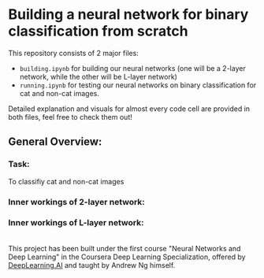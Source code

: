 # Building a neural network for binary classification from scratch

This repository consists of 2 major files: 
- `building.ipynb` for building our neural networks (one will be a 2-layer network, while the other will be L-layer network)
-  `running.ipynb` for testing our neural networks on binary classification for cat and non-cat images.

Detailed explanation and visuals for almost every code cell are provided in both files, feel free to check them out!

## General Overview:

### Task: 
To classifiy cat and non-cat images

### Inner workings of 2-layer network:

### Inner workings of L-layer network:

<br>This project has been built under the first course "Neural Networks and Deep Learning" in the Coursera Deep Learning Specialization, offered by [DeepLearning.AI](https://www.deeplearning.ai/) and taught by Andrew Ng himself. 
